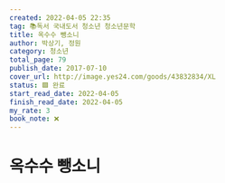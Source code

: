 ```yaml
---
created: 2022-04-05 22:35
tag: 📚독서 국내도서 청소년 청소년문학
title: 옥수수 뺑소니
author: 박상기, 정원
category: 청소년
total_page: 79
publish_date: 2017-07-10
cover_url: http://image.yes24.com/goods/43832834/XL
status: 🟩 완료
start_read_date: 2022-04-05
finish_read_date: 2022-04-05
my_rate: 3
book_note: ❌
---
```


# 옥수수 뺑소니